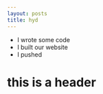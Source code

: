 ```yaml
---
layout: posts
title: hyd 
---
```


- I wrote some code
- I built our website
- I pushed

# this is a header
